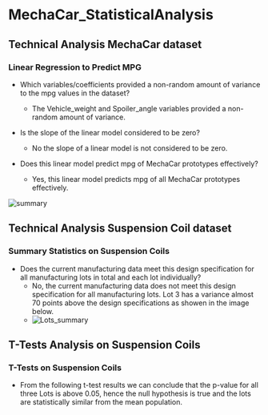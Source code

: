 # MechaCar_StatisticalAnalysis

## Technical Analysis MechaCar dataset
### Linear Regression to Predict MPG
- Which variables/coefficients provided a non-random amount of variance to the mpg values in the dataset?
	- The Vehicle_weight and Spoiler_angle variables provided a non-random amount of variance.
	
- Is the slope of the linear model considered to be zero?
	- No the slope of a linear model is not considered to be zero.

- Does this linear model predict mpg of MechaCar prototypes effectively?
	- Yes, this linear model predicts mpg of all MechaCar prototypes effectively.

![summary](https://user-images.githubusercontent.com/100486461/174520817-f5da4611-5b1c-49ee-8b73-e8f019b6306e.PNG)


## Technical Analysis Suspension Coil dataset
### Summary Statistics on Suspension Coils
- Does the current manufacturing data meet this design specification for all manufacturing lots in total and each lot individually?
	- No, the current manufacturing data does not meet this design specification for all manufacturing lots. Lot 3 has a variance almost 70 points above the design specifications as showen in the image below.
	- ![Lots_summary](https://user-images.githubusercontent.com/100486461/174520586-45ff3523-d60e-4c54-b4a5-a5cb77a45aeb.PNG)

## T-Tests Analysis on Suspension Coils
### T-Tests on Suspension Coils
- From the following t-test results we can conclude that the p-value for all three Lots is above 0.05, hence the null hypothesis is true and the lots are statistically similar from the mean population. 
